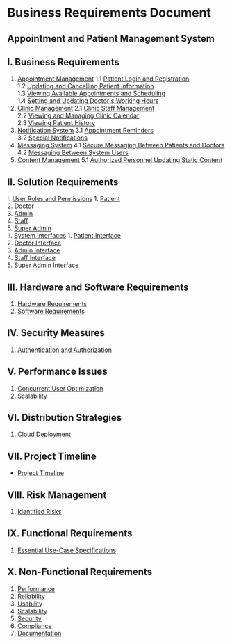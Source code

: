 # Business Requirements Document
## Appointment and Patient Management System

## I. Business Requirements
   1. [Appointment Management](#1-appointment-management)
      1.1 [Patient Login and Registration](#11-patient-login-and-registration)  
      1.2 [Updating and Cancelling Patient Information](#12-updating-and-cancelling-patient-information)  
      1.3 [Viewing Available Appointments and Scheduling](#13-viewing-available-appointments-and-scheduling)  
      1.4 [Setting and Updating Doctor's Working Hours](#14-setting-and-updating-doctors-working-hours)  
   2. [Clinic Management](#2-clinic-management)
      2.1 [Clinic Staff Management](#21-clinic-staff-management)  
      2.2 [Viewing and Managing Clinic Calendar](#22-viewing-and-managing-clinic-calendar)  
      2.3 [Viewing Patient History](#23-viewing-patient-history)  
   3. [Notification System](#3-notification-system)
      3.1 [Appointment Reminders](#31-appointment-reminders)  
      3.2 [Special Notifications](#32-special-notifications)  
   4. [Messaging System](#4-messaging-system)
      4.1 [Secure Messaging Between Patients and Doctors](#41-secure-messaging-between-patients-and-doctors)  
      4.2 [Messaging Between System Users](#42-messaging-between-system-users)  
   5. [Content Management](#5-content-management)
      5.1 [Authorized Personnel Updating Static Content](#51-authorized-personnel-updating-static-content)

## II. Solution Requirements
   I. [User Roles and Permissions](#i-user-roles-and-permissions)
      1. [Patient](#1-patient)  
      2. [Doctor](#2-doctor)  
      3. [Admin](#3-admin)  
      4. [Staff](#4-staff)  
      5. [Super Admin](#5-super-admin)  
   II. [System Interfaces](#ii-system-interfaces)
      1. [Patient Interface](#1-patient-interface)  
      2. [Doctor Interface](#2-doctor-interface)  
      3. [Admin Interface](#3-admin-interface)  
      4. [Staff Interface](#4-staff-interface)  
      5. [Super Admin Interface](#5-super-admin-interface)  

## III. Hardware and Software Requirements
   1. [Hardware Requirements](#1-hardware-requirements)  
   2. [Software Requirements](#2-software-requirements)  

## IV. Security Measures
   1. [Authentication and Authorization](#1-authentication-and-authorization)  

## V. Performance Issues
   1. [Concurrent User Optimization](#1-concurrent-user-optimization)  
   2. [Scalability](#2-scalability)  

## VI. Distribution Strategies
   1. [Cloud Deployment](#1-cloud-deployment)  

## VII. Project Timeline
   - [Project Timeline](#vii-project-timeline)  

## VIII. Risk Management
   1. [Identified Risks](#1-identified-risks)  

## IX. Functional Requirements
   1. [Essential Use-Case Specifications](#1-essential-use-case-specifications)  

## X. Non-Functional Requirements
   1. [Performance](#1-performance)  
   2. [Reliability](#2-reliability)  
   3. [Usability](#3-usability)  
   4. [Scalability](#4-scalability)  
   5. [Security](#5-security)  
   6. [Compliance](#6-compliance)  
   7. [Documentation](#7-documentation)  
